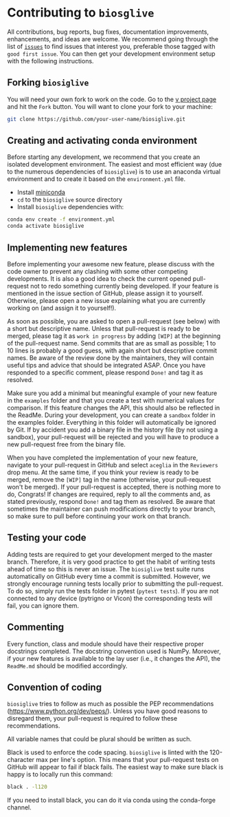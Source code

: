 # Contributing to `biosglive`
All contributions, bug reports, bug fixes, documentation improvements, enhancements, and ideas are welcome.
We recommend going through the list of [`issues`](https://github.com/pyomeca/biosiglive/issues) to find issues that interest you, preferable those tagged with `good first issue`.
You can then get your development environment setup with the following instructions.

## Forking `biosiglive`

You will need your own fork to work on the code.
Go to the [v project page](https://github.com/pyomeca/biosiglive/) and hit the `Fork` button.
You will want to clone your fork to your machine:

```bash
git clone https://github.com/your-user-name/biosiglive.git
```

## Creating and activating conda environment

Before starting any development, we recommend that you create an isolated development environment. 
The easiest and most efficient way (due to the numerous dependencies of `biosiglive`) is to use an anaconda virtual environment and to create it based on the `environment.yml` file. 

- Install [miniconda](https://conda.io/miniconda.html)
- `cd` to the `biosiglive` source directory
- Install `biosiglive` dependencies with:

```bash
conda env create -f environment.yml
conda activate biosiglive
```

## Implementing new features

Before implementing your awesome new feature, please discuss with the code owner to prevent any clashing with some other competing developments. 
It is also a good idea to check the current opened pull-request not to redo something currently being developed. 
If your feature is mentioned in the issue section of GitHub, please assign it to yourself.
Otherwise, please open a new issue explaining what you are currently working on (and assign it to yourself!).

As soon as possible, you are asked to open a pull-request (see below) with a short but descriptive name. 
Unless that pull-request is ready to be merged, please tag it as `work in progress` by adding `[WIP]` at the beginning of the pull-request name.
Send commits that are as small as possible; 1 to 10 lines is probably a good guess, with again short but descriptive commit names. 
Be aware of the review done by the maintainers, they will contain useful tips and advice that should be integrated ASAP. 
Once you have responded to a specific comment, please respond `Done!` and tag it as resolved.

Make sure you add a minimal but meaningful example of your new feature in the `examples` folder and that you create a test with numerical values for comparison.
If this feature changes the API, this should also be reflected in the ReadMe.
During your development, you can create a `sandbox` folder in the examples folder. 
Everything in this folder will automatically be ignored by Git. 
If by accident you add a binary file in the history file (by not using a sandbox), your pull-request will be rejected and you will have to produce a new pull-request free from the binary file. 

When you have completed the implementation of your new feature, navigate to your pull-request in GitHub and select `aceglia` in the `Reviewers` drop menu. 
At the same time, if you think your review is ready to be merged, remove the `[WIP]` tag in the name (otherwise, your pull-request won't be merged). 
If your pull-request is accepted, there is nothing more to do, Congrats! 
If changes are required, reply to all the comments and, as stated previously, respond `Done!` and tag them as resolved. 
Be aware that sometimes the maintainer can push modifications directly to your branch, so make sure to pull before continuing your work on that branch.

## Testing your code

Adding tests are required to get your development merged to the master branch. 
Therefore, it is very good practice to get the habit of writing tests ahead of time so this is never an issue.
The `biosiglive` test suite runs automatically on GitHub every time a commit is submitted.
However, we strongly encourage running tests locally prior to submitting the pull-request.
To do so, simply run the tests folder in pytest (`pytest tests`). 
If you are not connected to any device (pytrigno or Vicon) the corresponding tests will fail, you can ignore them.

## Commenting

Every function, class and module should have their respective proper docstrings completed.
The docstring convention used is NumPy. 
Moreover, if your new features is available to the lay user (i.e., it changes the API), the `ReadMe.md` should be modified accordingly.

## Convention of coding

`biosiglive` tries to follow as much as possible the PEP recommendations (https://www.python.org/dev/peps/). 
Unless you have good reasons to disregard them, your pull-request is required to follow these recommendations. 

All variable names that could be plural should be written as such.

Black is used to enforce the code spacing. 
`biosiglive` is linted with the 120-character max per line's option. 
This means that your pull-request tests on GitHub will appear to fail if black fails. 
The easiest way to make sure black is happy is to locally run this command:
```bash
black . -l120 
```
If you need to install black, you can do it via conda using the conda-forge channel.